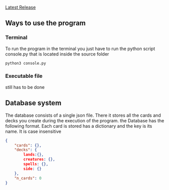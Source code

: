 [Latest Release](https://github.com/joaodgv/MTGlibrary/releases/latest)

## Ways to use the program

### Terminal
To run the program in the terminal you just have to run the python script console.py that is located inside the source folder

```bash
python3 console.py
```

### Executable file
still has to be done

## Database system
The database consists of a single json file. There it stores all the cards and decks you create during the execution of the program.
the Database has the following format. Each card is stored has a dictionary and the key is its name. It is case insensitive

```JSON
{
	"cards": {},
	"decks": {
		lands:{},
		creatures: {},
		spells: {},
		side: {}
	},
	"n_cards": 0
}
```
